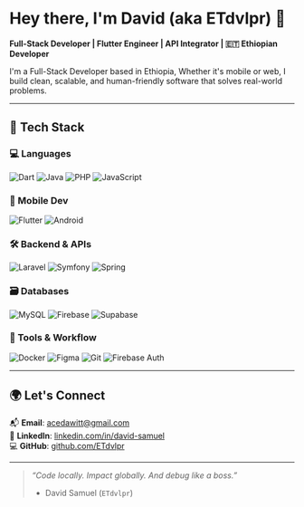# Hey there, I'm David (aka ETdvlpr) 👋  
**Full-Stack Developer | Flutter Engineer | API Integrator | 🇪🇹 Ethiopian Developer**

<!-- ![Profile Views](https://komarev.com/ghpvc/?username=ETdvlpr&label=Profile%20views&color=0e75b6&style=flat&labelColor=1a1a1a)
![GitHub followers](https://img.shields.io/github/followers/ETdvlpr?style=social) 
![LinkedIn](https://img.shields.io/badge/LinkedIn-David_Samuel-blue?logo=linkedin&style=flat&labelColor=1a1a1a)

---

-->
I'm a Full-Stack Developer based in Ethiopia, Whether it's mobile or web, I build clean, scalable, and human-friendly software that solves real-world problems.

---

## 🧰 Tech Stack

### 💻 Languages
![Dart](https://img.shields.io/badge/Dart-0175C2?style=flat&logo=dart&logoColor=white&labelColor=1a1a1a)
![Java](https://img.shields.io/badge/Java-ED8B00?style=flat&logo=java&logoColor=white&labelColor=1a1a1a)
![PHP](https://img.shields.io/badge/PHP-777BB4?style=flat&logo=php&logoColor=white&labelColor=1a1a1a)
![JavaScript](https://img.shields.io/badge/JavaScript-F7DF1E?style=flat&logo=javascript&logoColor=black&labelColor=1a1a1a)

### 📱 Mobile Dev
![Flutter](https://img.shields.io/badge/Flutter-02569B?style=flat&logo=flutter&logoColor=white&labelColor=1a1a1a)
![Android](https://img.shields.io/badge/Android-3DDC84?style=flat&logo=android&logoColor=white&labelColor=1a1a1a)

### 🛠️ Backend & APIs
![Laravel](https://img.shields.io/badge/Laravel-F55247?style=flat&logo=laravel&logoColor=white&labelColor=1a1a1a)
![Symfony](https://img.shields.io/badge/Symfony-000000?style=flat&logo=symfony&logoColor=white&labelColor=1a1a1a)
![Spring](https://img.shields.io/badge/Spring-6DB33F?style=flat&logo=spring&logoColor=white&labelColor=1a1a1a)

### 🗃️ Databases
![MySQL](https://img.shields.io/badge/MySQL-4479A1?style=flat&logo=mysql&logoColor=white&labelColor=1a1a1a)
![Firebase](https://img.shields.io/badge/Firebase-FFCA28?style=flat&logo=firebase&logoColor=black&labelColor=1a1a1a)
![Supabase](https://img.shields.io/badge/Supabase-3ECF8E?style=flat&logo=supabase&logoColor=white&labelColor=1a1a1a)

### 🧰 Tools & Workflow
![Docker](https://img.shields.io/badge/Docker-2496ED?style=flat&logo=docker&logoColor=white&labelColor=1a1a1a)
![Figma](https://img.shields.io/badge/Figma-F24E1E?style=flat&logo=figma&logoColor=white&labelColor=1a1a1a)
![Git](https://img.shields.io/badge/Git-F05032?style=flat&logo=git&logoColor=white&labelColor=1a1a1a)
![Firebase Auth](https://img.shields.io/badge/Firebase_Auth-FFCA28?style=flat&logo=firebase&logoColor=black&labelColor=1a1a1a)

---

## 🌍 Let's Connect

📬 **Email**: [acedawitt@gmail.com](mailto:acedawitt@gmail.com)  
🔗 **LinkedIn**: [linkedin.com/in/david-samuel](https://linkedin.com/in/david-samuel-227543109)  
💻 **GitHub**: [github.com/ETdvlpr](https://github.com/ETdvlpr)  

---

> *“Code locally. Impact globally. And debug like a boss.”*  
> - David Samuel (`ETdvlpr`)
